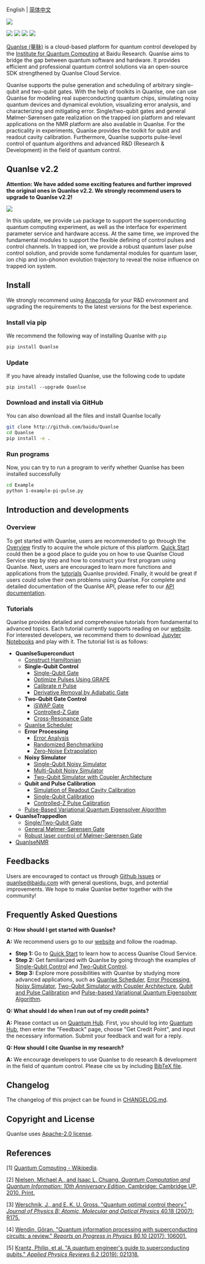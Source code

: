 English | [简体中文](README_CN.md)

![](https://release-data.cdn.bcebos.com/Quanlse_title_en.png)

[![](https://img.shields.io/badge/license-Apache%202.0-green)](./LICENSE) [![](https://img.shields.io/badge/build-passing-green)]() ![](https://img.shields.io/badge/Python-3.7--3.8-blue) ![](https://img.shields.io/badge/release-v2.2.0-blue)

[Quanlse (量脉)](https://quanlse.baidu.com) is a cloud-based platform for quantum control developed by the [Institute for Quantum Computing](https://quantum.baidu.com) at Baidu Research. Quanlse aims to bridge the gap between quantum software and hardware. It provides efficient and professional quantum control solutions via an open-source SDK strengthened by Quanlse Cloud Service.

Quanlse supports the pulse generation and scheduling of arbitrary single-qubit and two-qubit gates. With the help of toolkits in Quanlse, one can use Quanlse for modeling real superconducting quantum chips, simulating noisy quantum devices and dynamical evolution, visualizing error analysis, and characterizing and mitigating error. Single/two-qubit gates and general Mølmer-Sørensen gate realization on the trapped ion platform and relevant applications on the NMR platform are also available in Quanlse. For the practicality in experiments, Quanlse provides the toolkit for qubit and readout cavity calibration. Furthermore, Quanlse supports pulse-level control of quantum algorithms and advanced R&D (Research & Development) in the field of quantum control.



## Quanlse v2.2

**Attention: We have added some exciting features and further improved the original ones in Quanlse v2.2. We strongly recommend users to upgrade to Quanlse v2.2!**

![](https://release-data.bd.bcebos.com/Quanlse_architecture_en.png)

In this update, we provide `Lab` package to support the superconducting quantum computing experiment, as well as the interface for experiment parameter service and hardware access. At the same time, we improved the fundamental modules to support the flexible defining of control pulses and control channels. In trapped ion, we provide a robust quantum laser pulse control solution, and provide some fundamental modules for quantum laser, ion chip and ion-phonon evolution trajectory to reveal the noise influence on trapped ion system. 

## Install

We strongly recommend using [Anaconda](https://www.anaconda.com/) for your R&D environment and upgrading the requirements to the latest versions for the best experience.

### Install via pip

We recommend the following way of installing Quanlse with `pip`

```bash
pip install Quanlse
```

### Update

If you have already installed Quanlse, use the following code to update

```
pip install --upgrade Quanlse
```

### Download and install via GitHub

You can also download all the files and install Quanlse locally

```bash
git clone http://github.com/baidu/Quanlse
cd Quanlse
pip install -e .
```

### Run programs

Now, you can try to run a program to verify whether Quanlse has been installed successfully

```bash
cd Example
python 1-example-pi-pulse.py
```

## Introduction and developments

### Overview

To get started with Quanlse, users are recommended to go through the [Overview](https://quanlse.baidu.com/#/doc/overview) firstly to acquire the whole picture of this platform. [Quick Start](https://quanlse.baidu.com/#/doc/quickstart) could then be a good place to guide you on how to use Quanlse Cloud Service step by step and how to construct your first program using Quanlse. Next, users are encouraged to learn more functions and applications from the [tutorials](https://quanlse.baidu.com/#/doc/tutorial-construct-ham) Quanlse provided. Finally, it would be great if users could solve their own problems using Quanlse. For complete and detailed documentation of the Quanlse API, please refer to our [API documentation](https://quanlse.baidu.com/api/).

### Tutorials

Quanlse provides detailed and comprehensive tutorials from fundamental to advanced topics. Each tutorial currently supports reading on our [website](https://quanlse.baidu.com). For interested developers, we recommend them to download [Jupyter Notebooks](https://jupyter.org/) and play with it. The tutorial list is as follows:

+ **QuanlseSuperconduct**
  + [Construct Hamiltonian](https://quanlse.baidu.com/#/doc/tutorial-construct-hamiltonian)
  + **Single-Qubit Control**
    + [Single-Qubit Gate](https://quanlse.baidu.com/#/doc/tutorial-single-qubit)
    + [Optimize Pulses Using GRAPE](https://quanlse.baidu.com/#/doc/tutorial-GRAPE)
    + [Calibrate $\pi$ Pulse](https://quanlse.baidu.com/#/doc/tutorial-pi-pulse)
    + [Derivative Removal by Adiabatic Gate](https://quanlse.baidu.com/#/doc/tutorial-drag)
  + **Two-Qubit Gate Control**
    + [iSWAP Gate](https://quanlse.baidu.com/#/doc/tutorial-iswap)
    + [Controlled-Z Gate](https://quanlse.baidu.com/#/doc/tutorial-cz)
    + [Cross-Resonance Gate](https://quanlse.baidu.com/#/doc/tutorial-cr)
  + [Quanlse Scheduler](https://quanlse.baidu.com/#/doc/tutorial-scheduler)
  + **Error Processing**
    + [Error Analysis](https://quanlse.baidu.com/#/doc/tutorial-error-analysis)
    + [Randomized Benchmarking](https://quanlse.baidu.com/#/doc/tutorial-randomized-benchmarking)
    + [Zero-Noise Extrapolation](https://quanlse.baidu.com/#/doc/tutorial-ZNE)
  + **Noisy Simulator**
    + [Single-Qubit Noisy Simulator](https://quanlse.baidu.com/#/doc/tutorial-single-qubit-noisy-simulator)
    + [Multi-Qubit Noisy Simulator](https://quanlse.baidu.com/#/doc/tutorial-multi-qubit-noisy-simulator)
    + [Two-Qubit Simulator with Coupler Architecture](https://quanlse.baidu.com/#/doc/tutorial-two-qubit-simulator-with-coupler-architecture)
  + **Qubit and Pulse Calibration**
    + [Simulation of Readout Cavity Calibration](https://quanlse.baidu.com/#/doc/tutorial-readout-cavity-calibration)
    + [Single-Qubit Calibration](https://quanlse.baidu.com/#/doc/tutorial-single-qubit-calibration)
    + [Controlled-Z Pulse Calibration](https://quanlse.baidu.com/#/doc/tutorial-calibration-cz)
  + [Pulse-Based Variational Quantum Eigensolver Algorithm](https://quanlse.baidu.com/#/doc/tutorial-pbvqe)
+ **QuanlseTrappedIon**
  + [Single/Two-Qubit Gate](https://quanlse.baidu.com/#/doc/tutorial-ion-trap-single-and-two-qubit-gate)
  + [General Mølmer-Sørensen Gate](https://quanlse.baidu.com/#/doc/tutorial-general-MS-gate)
  + [Robust laser control of Mølmer-Sørensen Gate ](https://quanlse.baidu.com/#/doc/tutorial-trapped-ion-robust-control)
+ [QuanlseNMR](https://quanlse.baidu.com/#/doc/nmr)

## Feedbacks

Users are encouraged to contact us through [Github Issues](https://github.com/baidu/Quanlse/issues) or quanlse@baidu.com with general questions, bugs, and potential improvements. We hope to make Quanlse better together with the community!

## Frequently Asked Questions

**Q: How should I get started with Quanlse?**

**A:** We recommend users go to our [website](http://quanlse.baidu.com) and follow the roadmap. 

- **Step 1:** Go to [Quick Start](https://quanlse.baidu.com/#/doc/quickstart) to learn how to access Quanlse Cloud Service.
- **Step 2:** Get familiarized with Quanlse by going through the examples of [Single-Qubit Control](https://quanlse.baidu.com/#/doc/tutorial-single-qubit) and [Two-Qubit Control](https://quanlse.baidu.com/#/doc/tutorial-iswap). 
- **Step 3:** Explore more possibilities with Quanlse by studying more advanced applications, such as [Quanlse Scheduler](https://quanlse.baidu.com/#/doc/tutorial-scheduler), [Error Processing](https://quanlse.baidu.com/#/doc/tutorial-error-analysis), [Noisy Simulator](https://quanlse.baidu.com/#/doc/tutorial-multi-qubit-noisy-simulator), [Two-Qubit Simulator with Coupler Architecture](https://quanlse.baidu.com/#/doc/tutorial-two-qubit-simulator-with-coupler-architecture), [Qubit and Pulse Calibration](https://quanlse.baidu.com/#/doc/tutorial-readout-cavity-calibration) and [Pulse-based Variational Quantum Eigensolver Algorithm](https://quanlse.baidu.com/#/doc/tutorial-pbvqe).

**Q: What should I do when I run out of my credit points?**  

**A:** Please contact us on [Quantum Hub](https://quantum-hub.baidu.com). First, you should log into [Quantum Hub](https://quantum-hub.baidu.com), then enter the "Feedback" page, choose "Get Credit Point", and input the necessary information. Submit your feedback and wait for a reply.

**Q: How should I cite Quanlse in my research?**  

**A:** We encourage developers to use Quanlse to do research & development in the field of quantum control. Please cite us by including [BibTeX file](Quanlse.bib).

## Changelog

The changelog of this project can be found in [CHANGELOG.md](CHANGELOG.md).

## Copyright and License

Quanlse uses [Apache-2.0 license](LICENSE).

## References

[1] [Quantum Computing - Wikipedia](https://en.wikipedia.org/wiki/Quantum_computing).

[2] [Nielsen, Michael A., and Isaac L. Chuang. *Quantum Computation and Quantum Information: 10th Anniversary Edition*. Cambridge: Cambridge UP, 2010. Print.](https://doi.org/10.1017/CBO9780511976667)

[3] [Werschnik, J., and E. K. U. Gross. "Quantum optimal control theory." *Journal of Physics B: Atomic, Molecular and Optical Physics* 40.18 (2007): R175.](https://doi.org/10.1088/0953-4075/40/18/R01)

[4] [Wendin, Göran. "Quantum information processing with superconducting circuits: a review." *Reports on Progress in Physics* 80.10 (2017): 106001.](https://doi.org/10.1088/1361-6633/aa7e1a)

[5] [Krantz, Philip, et al. "A quantum engineer's guide to superconducting qubits." *Applied Physics Reviews* 6.2 (2019): 021318.](https://doi.org/10.1063/1.5089550)

